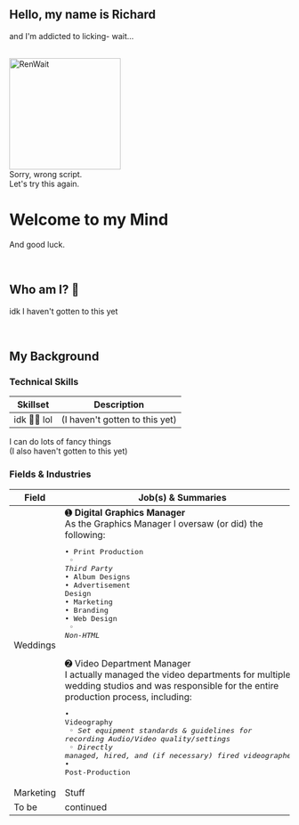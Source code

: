 ## Hello, my name is Richard

and I'm addicted to licking- wait...

<br />
<img 	src="https://bit.ly/RenWait-Parchment"
		width="200px"
		alt="RenWait"/>

<br >
Sorry, wrong script.<br />
Let's try this again.

<br >

# Welcome to my Mind

And good luck.

<br />

## Who am I? 🤔

idk I haven't gotten to this yet

<br />

## My Background

<insert thrilling mini-autobiography>


### Technical Skills

| Skillset | Description |
|----------|-------------|
| idk 🤷‍♂️ lol | (I haven't gotten to this yet) |

I can do lots of fancy things<br />
(I also haven't gotten to this yet)

### Fields & Industries

| __Field__ | __Job(s) & Summaries__ |
|-----------|-----------------------|
| Weddings 	| ➊ __Digital Graphics Manager__<br />As the Graphics Manager I oversaw (or did) the following:<pre>• Print Production<br />   ◦ *Third Party*<br />• Album Designs<br />• Advertisement Design<br />• Marketing<br />• Branding<br />• Web Design<br />   ◦ *Non-HTML*</pre><br /> 	➋ Video Department Manager<br /> 	I actually managed the video departments for multiple wedding studios and was responsible for the entire production process, including:<pre>• Videography<br />   ◦ *Set equipment standards & guidelines for recording Audio/Video quality/settings*<br />   ◦ *Directly managed, hired, and (if necessary) fired videographers*<br />• Post-Production   </pre> |
| Marketing | Stuff | 
| To be | continued | 



